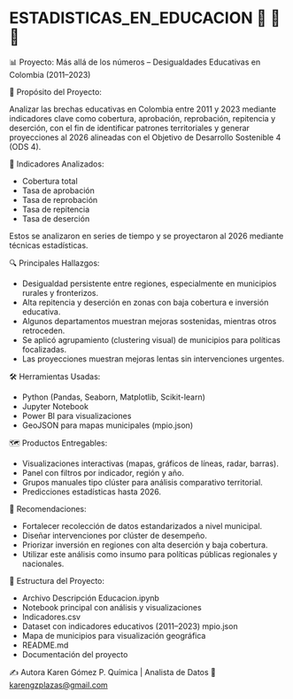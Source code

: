 # ESTADISTICAS_EN_EDUCACION 📒 📘📕


📊 Proyecto: Más allá de los números – Desigualdades Educativas en Colombia (2011–2023)

🎯 Propósito del Proyecto:

Analizar las brechas educativas en Colombia entre 2011 y 2023 mediante indicadores clave como cobertura, aprobación, reprobación, repitencia y deserción, con el fin de identificar patrones territoriales y generar proyecciones al 2026 alineadas con el Objetivo de Desarrollo Sostenible 4 (ODS 4).

🧮 Indicadores Analizados:

- Cobertura total
- Tasa de aprobación
- Tasa de reprobación
- Tasa de repitencia
- Tasa de deserción

Estos se analizaron en series de tiempo y se proyectaron al 2026 mediante técnicas estadísticas.

🔍 Principales Hallazgos:

- Desigualdad persistente entre regiones, especialmente en municipios rurales y fronterizos.
- Alta repitencia y deserción en zonas con baja cobertura e inversión educativa.
- Algunos departamentos muestran mejoras sostenidas, mientras otros retroceden.
- Se aplicó agrupamiento (clustering visual) de municipios para políticas focalizadas.
- Las proyecciones muestran mejoras lentas sin intervenciones urgentes.

🛠 Herramientas Usadas:

- Python (Pandas, Seaborn, Matplotlib, Scikit-learn)
- Jupyter Notebook
- Power BI para visualizaciones
- GeoJSON para mapas municipales (mpio.json)

🗺️ Productos Entregables: 
- Visualizaciones interactivas (mapas, gráficos de líneas, radar, barras).
- Panel con filtros por indicador, región y año.
- Grupos manuales tipo clúster para análisis comparativo territorial.
- Predicciones estadísticas hasta 2026.

📌 Recomendaciones: 

- Fortalecer recolección de datos estandarizados a nivel municipal.
- Diseñar intervenciones por clúster de desempeño.
- Priorizar inversión en regiones con alta deserción y baja cobertura.
- Utilizar este análisis como insumo para políticas públicas regionales y nacionales.

📁 Estructura del Proyecto:

- Archivo Descripción Educacion.ipynb
- Notebook principal con análisis y visualizaciones
- Indicadores.csv
- Dataset con indicadores educativos (2011–2023) mpio.json
- Mapa de municipios para visualización geográfica
- README.md
- Documentación del proyecto

✍️ Autora Karen Gómez P. Química | Analista de Datos 📩 karengzplazas@gmail.com
